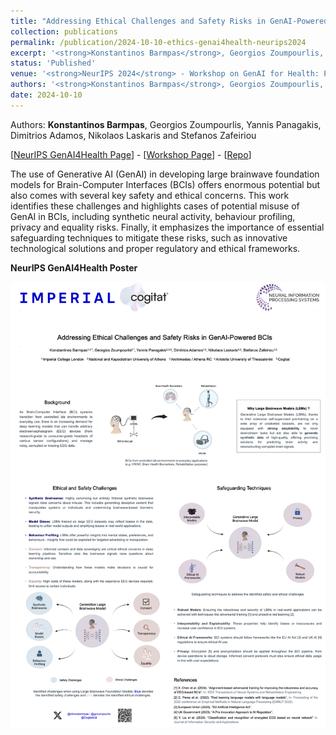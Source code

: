 ```yaml
---
title: "Addressing Ethical Challenges and Safety Risks in GenAI-Powered Brain-Computer Interfaces"
collection: publications
permalink: /publication/2024-10-10-ethics-genai4health-neurips2024
excerpt: '<strong>Konstantinos Barmpas</strong>, Georgios Zoumpourlis, Yannis Panagakis, Dimitrios Adamos, Nikolaos Laskaris and Stefanos Zafeiriou - [[Paper](https://openreview.net/pdf?id=N8CIlpniXs)] [[Poster](https://www.barmpas.com/publication/2024-10-10-ethics-genai4health-neurips2024)] '
status: 'Published'
venue: '<strong>NeurIPS 2024</strong> - Workshop on GenAI for Health: Potential, Trust and Policy Compliance (GenAI4Health)' 
authors: '<strong>Konstantinos Barmpas</strong>, Georgios Zoumpourlis, Yannis Panagakis, Dimitrios Adamos, Nikolaos Laskaris and Stefanos Zafeiriou'
date: 2024-10-10
---
```


Authors: <strong>Konstantinos Barmpas</strong>, Georgios Zoumpourlis, Yannis Panagakis, Dimitrios Adamos, Nikolaos Laskaris and Stefanos Zafeiriou

[[NeurIPS GenAI4Health Page](https://neurips.cc/virtual/2024/workshop/84723)] - [[Workshop Page](https://genai4health.github.io)] - [[Repo](https://github.com/KonstantinosBarmpas/GenAI4Health-BCIs-Safety)]

The use of Generative AI (GenAI) in developing large brainwave foundation models for Brain-Computer Interfaces (BCIs) offers enormous potential but also comes with several key safety and ethical concerns. This work identifies these challenges and highlights cases of potential misuse of GenAI in BCIs, including synthetic neural activity, behaviour profiling, privacy and equality risks. Finally, it emphasizes the importance of essential safeguarding techniques to mitigate these risks, such as innovative technological solutions and proper regulatory and ethical frameworks.

**NeurIPS GenAI4Health Poster**

![](../images/pub_neurips2024/genaihealth_2024_poster.png)
